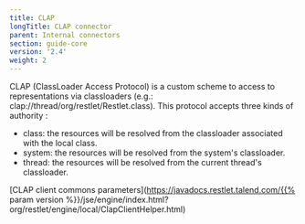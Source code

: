 ```yaml
---
title: CLAP
longTitle: CLAP connector
parent: Internal connectors
section: guide-core
version: '2.4'
weight: 2
---
```

CLAP (ClassLoader Access Protocol) is a custom scheme to access to
representations via classloaders (e.g.:
clap://thread/org/restlet/Restlet.class). This protocol accepts three
kinds of authority :

-   class: the resources will be resolved from the classloader
    associated with the local class.
-   system: the resources will be resolved from the system's
    classloader.
-   thread: the resources will be resolved from the current thread's
    classloader.

[CLAP client commons
parameters](https://javadocs.restlet.talend.com/{{% param version %}}/jse/engine/index.html?org/restlet/engine/local/ClapClientHelper.html)
